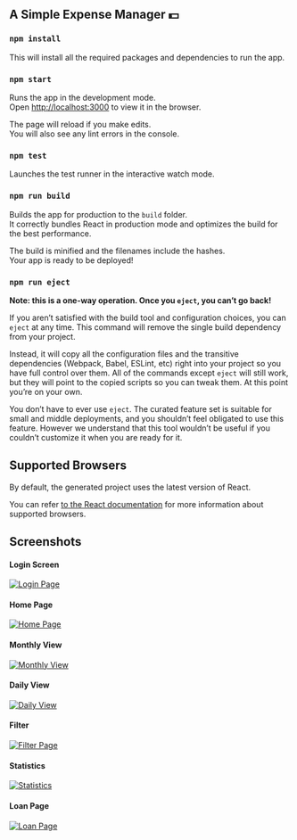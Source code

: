 ## A Simple Expense Manager 💵

### `npm install`

This will install all the required packages and dependencies to run the app.

### `npm start`

Runs the app in the development mode.<br>
Open [http://localhost:3000](http://localhost:3000) to view it in the browser.

The page will reload if you make edits.<br>
You will also see any lint errors in the console.

### `npm test`

Launches the test runner in the interactive watch mode.<br>

### `npm run build`

Builds the app for production to the `build` folder.<br>
It correctly bundles React in production mode and optimizes the build for the best performance.

The build is minified and the filenames include the hashes.<br>
Your app is ready to be deployed!

### `npm run eject`

**Note: this is a one-way operation. Once you `eject`, you can’t go back!**

If you aren’t satisfied with the build tool and configuration choices, you can `eject` at any time. This command will remove the single build dependency from your project.

Instead, it will copy all the configuration files and the transitive dependencies (Webpack, Babel, ESLint, etc) right into your project so you have full control over them. All of the commands except `eject` will still work, but they will point to the copied scripts so you can tweak them. At this point you’re on your own.

You don’t have to ever use `eject`. The curated feature set is suitable for small and middle deployments, and you shouldn’t feel obligated to use this feature. However we understand that this tool wouldn’t be useful if you couldn’t customize it when you are ready for it.

## Supported Browsers

By default, the generated project uses the latest version of React.

You can refer [to the React documentation](https://reactjs.org/docs/react-dom.html#browser-support) for more information about supported browsers.

## Screenshots

#### Login Screen
[![Login Page](https://s25.postimg.cc/jvolgx1tb/login.png)](https://sad-shirley-6ef62f.netlify.com/)

#### Home Page
[![Home Page](https://s25.postimg.cc/c2xxoyizj/home.png)](https://sad-shirley-6ef62f.netlify.com/)

#### Monthly View
[![Monthly View](https://s25.postimg.cc/i3vmm1sr3/monthly.png)](https://sad-shirley-6ef62f.netlify.com/)

#### Daily View
[![Daily View](https://s25.postimg.cc/6208rwbsv/daily.png)](https://sad-shirley-6ef62f.netlify.com/)

#### Filter
[![Filter Page](https://s25.postimg.cc/uiiemdrz3/filter.png)](https://sad-shirley-6ef62f.netlify.com/)

#### Statistics
[![Statistics](https://s25.postimg.cc/lnhkbvawf/statistics.png)](https://sad-shirley-6ef62f.netlify.com/)

#### Loan Page
[![Loan Page](https://s25.postimg.cc/s16nf3kxb/loan.png)](https://sad-shirley-6ef62f.netlify.com/)
